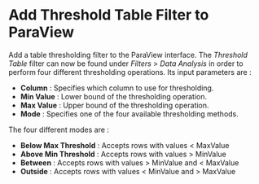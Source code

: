 # Add Threshold Table Filter to ParaView

Add a table thresholding filter to the ParaView interface. The *Threshold Table* filter can now be found under *Filters* > *Data Analysis* in order to perform four different thresholding operations. Its input parameters are :

- **Column** : Specifies which column to use for thresholding.
- **Min Value** : Lower bound of the thresholding operation.
- **Max Value** : Upper bound of the thresholding operation.
- **Mode** : Specifies one of the four available thresholding methods.

The four different modes are :

- **Below Max Threshold** : Accepts rows with values < MaxValue
- **Above Min Threshold** : Accepts rows with values > MinValue
- **Between** : Accepts rows with values > MinValue and < MaxValue
- **Outside** :  Accepts rows with values < MinValue and > MaxValue
